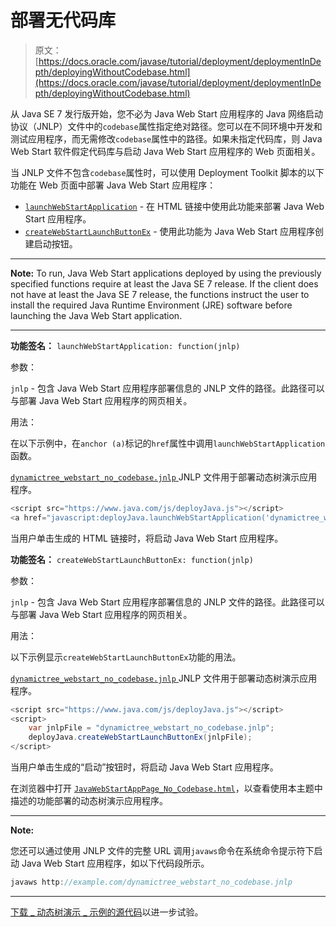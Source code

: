 # 部署无代码库

> 原文： [https://docs.oracle.com/javase/tutorial/deployment/deploymentInDepth/deployingWithoutCodebase.html](https://docs.oracle.com/javase/tutorial/deployment/deploymentInDepth/deployingWithoutCodebase.html)

从 Java SE 7 发行版开始，您不必为 Java Web Start 应用程序的 Java 网络启动协议（JNLP）文件中的`codebase`属性指定绝对路径。您可以在不同环境中开发和测试应用程序，而无需修改`codebase`属性中的路径。如果未指定代码库，则 Java Web Start 软件假定代码库与启动 Java Web Start 应用程序的 Web 页面相关。

当 JNLP 文件不包含`codebase`属性时，可以使用 Deployment Toolkit 脚本的以下功能在 Web 页面中部署 Java Web Start 应用程序：

*   [`launchWebStartApplication`](#launchWebStartApplication) - 在 HTML 链接中使用此功能来部署 Java Web Start 应用程序。
*   [`createWebStartLaunchButtonEx`](#createWebStartLaunchButtonEx) - 使用此功能为 Java Web Start 应用程序创建启动按钮。

* * *

**Note:** To run, Java Web Start applications deployed by using the previously specified functions require at least the Java SE 7 release. If the client does not have at least the Java SE 7 release, the functions instruct the user to install the required Java Runtime Environment (JRE) software before launching the Java Web Start application.

* * *

**功能签名：** `launchWebStartApplication: function(jnlp)`

参数：

`jnlp` - 包含 Java Web Start 应用程序部署信息的 JNLP 文件的路径。此路径可以与部署 Java Web Start 应用程序的网页相关。

用法：

在以下示例中，在`anchor (a)`标记的`href`属性中调用`launchWebStartApplication`函数。

[``dynamictree_webstart_no_codebase.jnlp`` ](../webstart/examples/webstart_ComponentArch_DynamicTreeDemo/src/dynamictree_webstart_no_codebase.jnlp)JNLP 文件用于部署动态树演示应用程序。

```java
<script src="https://www.java.com/js/deployJava.js"></script>
<a href="javascript:deployJava.launchWebStartApplication('dynamictree_webstart_no_codebase.jnlp');">Launch</a>

```

当用户单击生成的 HTML 链接时，将启动 Java Web Start 应用程序。

**功能签名：** `createWebStartLaunchButtonEx: function(jnlp)`

参数：

`jnlp` - 包含 Java Web Start 应用程序部署信息的 JNLP 文件的路径。此路径可以与部署 Java Web Start 应用程序的网页相关。

用法：

以下示例显示`createWebStartLaunchButtonEx`功能的用法。

[``dynamictree_webstart_no_codebase.jnlp`` ](../webstart/examples/webstart_ComponentArch_DynamicTreeDemo/src/dynamictree_webstart_no_codebase.jnlp)JNLP 文件用于部署动态树演示应用程序。

```java
<script src="https://www.java.com/js/deployJava.js"></script>
<script>        
    var jnlpFile = "dynamictree_webstart_no_codebase.jnlp";
    deployJava.createWebStartLaunchButtonEx(jnlpFile);
</script>

```

当用户单击生成的“启动”按钮时，将启动 Java Web Start 应用程序。

在浏览器中打开 [``JavaWebStartAppPage_No_Codebase.html``](../webstart/examples/dist/webstart_ComponentArch_DynamicTreeDemo/JavaWebStartAppPage_No_Codebase.html)，以查看使用本主题中描述的功能部署的动态树演示应用程序。

* * *

**Note:** 

您还可以通过使用 JNLP 文件的完整 URL 调用`javaws`命令在系统命令提示符下启动 Java Web Start 应用程序，如以下代码段所示。

```java
javaws http://example.com/dynamictree_webstart_no_codebase.jnlp

```

* * *

[下载 _ 动态树演示 _ 示例的源代码](../webstart/examplesIndex.html#DynamicTreeDemo)以进一步试验。